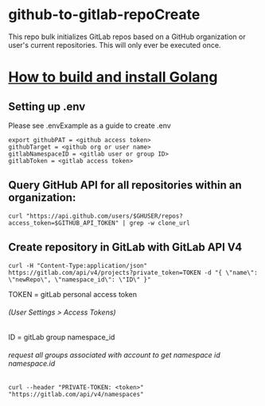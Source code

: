 # github-to-gitlab-repoCreate
This repo bulk initializes GitLab repos based on a GitHub
organization or user's current repositories. This will only ever be executed once.

# [How to build and install Golang](https://www.digitalocean.com/community/tutorials/how-to-build-and-install-go-programs)
## Setting up .env
 Please see .envExample as a guide to create .env
 ```
export githubPAT = <github access token>
githubTarget = <github org or user name>
gitlabNamespaceID = <gitlab user or group ID>
gitlabToken = <gitlab access token>

 ```

## Query GitHub API for all repositories within an organization:
```
curl "https://api.github.com/users/$GHUSER/repos?access_token=$GITHUB_API_TOKEN" | grep -w clone_url
```

## Create repository in GitLab with GitLab API V4
```
curl -H "Content-Type:application/json" https://gitlab.com/api/v4/projects?private_token=TOKEN -d "{ \"name\": \"newRepo\", \"namespace_id\": \"ID\" }"            
```

TOKEN = gitLab personal access token
###### (User Settings > Access Tokens)
ID    = gitLab group namespace_id
###### request all groups associated with account to get namespace id namespace.id
```
curl --header "PRIVATE-TOKEN: <token>" "https://gitlab.com/api/v4/namespaces"    
```
